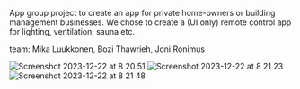 App group project to create an app for private home-owners or building management businesses. We chose to create a (UI only) remote control app for 
lighting, ventilation, sauna etc. 

team: Mika Luukkonen, Bozi Thawrieh, Joni Ronimus

![Screenshot 2023-12-22 at 8 20 51](https://github.com/mikathefinn/the-greatest-app-in-the-world/assets/55136436/63747ec8-bb57-414b-9d4e-c9858216aaf3)
![Screenshot 2023-12-22 at 8 21 23](https://github.com/mikathefinn/the-greatest-app-in-the-world/assets/55136436/81258d87-bd33-4768-99e3-e929a165c01b)
![Screenshot 2023-12-22 at 8 21 48](https://github.com/mikathefinn/the-greatest-app-in-the-world/assets/55136436/5eee6f90-bb59-40d2-8156-219f1aab15f3)
